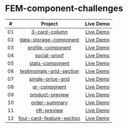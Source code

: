 # FEM-component-challenges

|  #  |            Project             | Live Demo |
| :-: | :----------------------------: | :-------: |
| 01  | [3-card-column](https://github.com/haman1/FEM-component-challenges/tree/main/3-card-column) | [Live Demo](https://3-card-column.pages.dev/) |
| 02  | [data-storage-component](https://github.com/haman1/FEM-component-challenges/tree/main/data-storage-component) | [Live Demo](https://fylo-data-storage-component-d9o.pages.dev/) |
| 03 | [profile-component](https://github.com/haman1/FEM-component-challenges/tree/main/profile-component) | [Live Demo](https://profile-component.pages.dev/) |
| 04 | [social-proof](https://github.com/haman1/FEM-component-challenges/tree/main/social-proof) | [Live Demo](https://social-proof-agv.pages.dev/) |
| 05 | [stats-component](https://github.com/haman1/FEM-component-challenges/tree/main/stats-component) | [Live Demo](https://stats-component.pages.dev/) |
| 06 | [testimonials-grid-section](https://github.com/haman1/FEM-component-challenges/tree/main/testimonials-grid-section) | [Live Demo](https://testimonials-grid-section-3og.pages.dev/) |
| 07 | [single-price-grid](https://github.com/haman1/FEM-component-challenges/tree/main/single-price-grid) | [Live Demo](https://single-price-eu7.pages.dev/) |
| 08 | [qr-component](https://github.com/haman1/FEM-component-challenges/tree/main/qr-component) | [Live Demo](https://qr-component.pages.dev/) |
| 09 | [product-preview](https://github.com/haman1/FEM-component-challenges/tree/main/product-preview) | [Live Demo](https://product-preview-59v.pages.dev/) |
| 10 | [order-summary](https://github.com/haman1/FEM-component-challenges/tree/main/order-summary) | [Live Demo](https://order-summary-77o.pages.dev/) |
| 11 | [nft-preview](https://github.com/haman1/FEM-component-challenges/tree/main/nft-preview) | [Live Demo](https://nft-preview-card-axy.pages.dev/) |
| 12 | [four-card-feature-section](https://github.com/haman1/FEM-component-challenges/tree/main/four-card-feature-section) | [Live Demo](https://four-card-feature-section-4wu.pages.dev/) |
